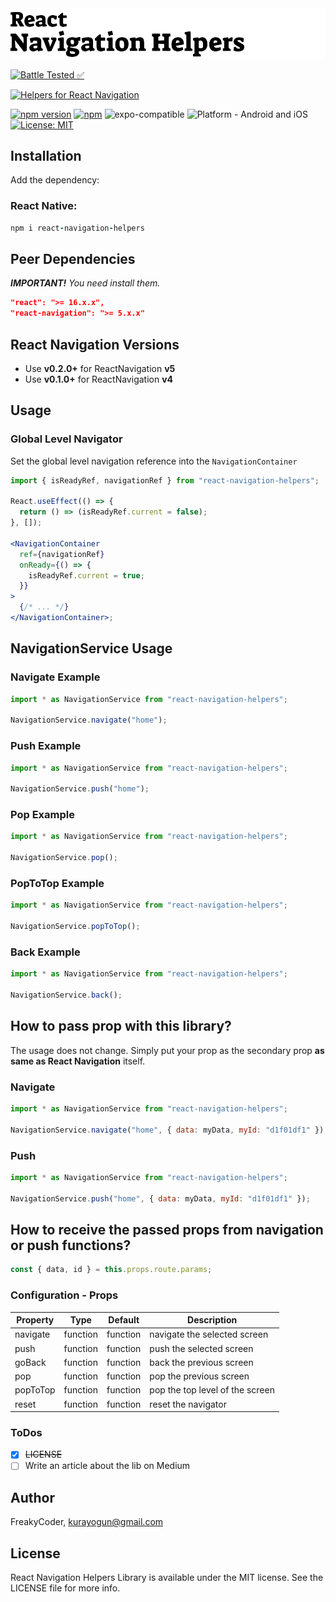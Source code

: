 <img alt="React Navigation Helpers" src="assets/logo.png" width="1050"/>

[![Battle Tested ✅](https://img.shields.io/badge/-Battle--Tested%20%E2%9C%85-03666e?style=for-the-badge)](https://github.com/WrathChaos/react-navigation-helpers)

[![Helpers for React Navigation](https://img.shields.io/badge/-Helpers%20for%20React%20Navigation-orange?style=for-the-badge)](https://github.com/WrathChaos/react-navigation-helpers)

[![npm version](https://img.shields.io/npm/v/react-navigation-helpers.svg?style=for-the-badge)](https://www.npmjs.com/package/react-navigation-helpers)
[![npm](https://img.shields.io/npm/dt/react-navigation-helpers.svg?style=for-the-badge)](https://www.npmjs.com/package/react-navigation-helpers)
![expo-compatible](https://img.shields.io/badge/Expo-compatible-9cf.svg?style=for-the-badge)
![Platform - Android and iOS](https://img.shields.io/badge/platform-Android%20%7C%20iOS-blue.svg?style=for-the-badge)
[![License: MIT](https://img.shields.io/badge/License-MIT-green.svg?style=for-the-badge)](https://opensource.org/licenses/MIT)

## Installation

Add the dependency:

### React Native:

```ruby
npm i react-navigation-helpers
```

## Peer Dependencies

<i><b>IMPORTANT!</b> You need install them.</i>

```json
"react": ">= 16.x.x",
"react-navigation": ">= 5.x.x"
```

## React Navigation Versions

- Use **v0.2.0+** for ReactNavigation **v5**
- Use **v0.1.0+** for ReactNavigation **v4**

## Usage

### Global Level Navigator

Set the global level navigation reference into the `NavigationContainer`

```jsx
import { isReadyRef, navigationRef } from "react-navigation-helpers";

React.useEffect(() => {
  return () => (isReadyRef.current = false);
}, []);

<NavigationContainer
  ref={navigationRef}
  onReady={() => {
    isReadyRef.current = true;
  }}
>
  {/* ... */}
</NavigationContainer>;
```

## NavigationService Usage

### Navigate Example

```js
import * as NavigationService from "react-navigation-helpers";

NavigationService.navigate("home");
```

### Push Example

```js
import * as NavigationService from "react-navigation-helpers";

NavigationService.push("home");
```

### Pop Example

```js
import * as NavigationService from "react-navigation-helpers";

NavigationService.pop();
```

### PopToTop Example

```js
import * as NavigationService from "react-navigation-helpers";

NavigationService.popToTop();
```

### Back Example

```js
import * as NavigationService from "react-navigation-helpers";

NavigationService.back();
```

## How to pass prop with this library?

The usage does not change. Simply put your prop as the secondary prop **as same as React Navigation** itself.

### Navigate

```js
import * as NavigationService from "react-navigation-helpers";

NavigationService.navigate("home", { data: myData, myId: "d1f01df1" });
```

### Push

```js
import * as NavigationService from "react-navigation-helpers";

NavigationService.push("home", { data: myData, myId: "d1f01df1" });
```

## How to receive the passed props from navigation or push functions?

```js
const { data, id } = this.props.route.params;
```

### Configuration - Props

| Property |   Type   | Default  | Description                     |
| -------- | :------: | :------: | ------------------------------- |
| navigate | function | function | navigate the selected screen    |
| push     | function | function | push the selected screen        |
| goBack   | function | function | back the previous screen        |
| pop      | function | function | pop the previous screen         |
| popToTop | function | function | pop the top level of the screen |
| reset    | function | function | reset the navigator             |

### ToDos

- [x] ~~LICENSE~~
- [ ] Write an article about the lib on Medium

## Author

FreakyCoder, kurayogun@gmail.com

## License

React Navigation Helpers Library is available under the MIT license. See the LICENSE file for more info.
